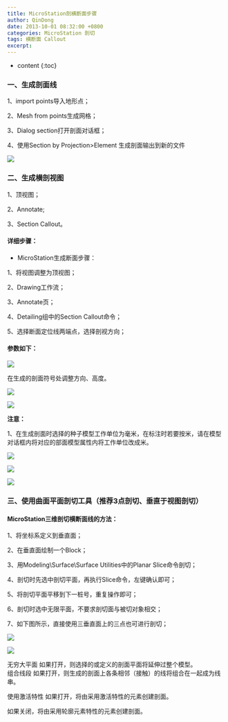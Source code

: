 ```yaml
---
title: MicroStation剖横断面步骤
author: QinDong
date: 2013-10-01 08:32:00 +0800
categories: MicroStation 剖切
tags: 横断面 Callout
excerpt: 
---
```

* content
{:toc}

### 一、生成剖面线
1、import points导入地形点；

2、Mesh from points生成网格；

3、Dialog section打开剖面对话框；

4、使用Section by Projection>Element 生成剖面输出到新的文件

![](/img/2022/2022-10-01-08-33-55.png)

### 二、生成横剖视图
1、顶视图；

2、Annotate;

3、Section Callout。

#### 详细步骤：

- MicroStation生成断面步骤：

1、将视图调整为顶视图；

2、Drawing工作流；

3、Annotate页；

4、Detailing组中的Section Callout命令；

5、选择断面定位线两端点，选择剖视方向；

#### 参数如下：

![](/img/2022/2022-10-01-08-34-02.png)

在生成的剖面符号处调整方向、高度。

![](/img/2022/2022-10-01-08-34-10.png)

![](/img/2022/2022-10-01-08-34-19.png)

**注意：**

1、在生成剖面时选择的种子模型工作单位为毫米，在标注时若要按米，请在模型对话框内将对应的部面模型属性内将工作单位改成米。

![](/img/2022/2022-10-01-08-34-28.png)

![](/img/2022/2022-10-01-08-34-36.png)

![](/img/2022/2022-10-01-08-34-43.png)

### 三、使用曲面平面剖切工具（推荐3点剖切、垂直于视图剖切）

#### MicroStation三维剖切横断面线的方法：

1、将坐标系定义到垂直面；

2、在垂直面绘制一个Block；

3、用Modeling\Surface\Surface Utilities中的Planar Slice命令剖切；

4、剖切时先选中剖切平面，再执行Slice命令，左键确认即可；

5、将剖切平面平移到下一桩号，重复操作即可；

6、剖切时选中无限平面，不要求剖切面与被切对象相交；

7、如下图所示，直接使用三垂直面上的三点也可进行剖切；

![](/img/2022/2022-10-01-08-34-52.png)

![](/img/2022/2022-10-01-08-35-00.png)

无穷大平面  如果打开，则选择的或定义的剖面平面将延伸过整个模型。  
组合线段  如果打开，则生成的剖面上各条相邻（接触）的线将组合在一起成为线串。  

使用激活特性  如果打开，将由采用激活特性的元素创建剖面。

如果关闭，将由采用轮廓元素特性的元素创建剖面。  